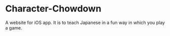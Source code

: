 Character-Chowdown
==================

A website for iOS app. It is to teach Japanese in a fun way in which you play a game.
